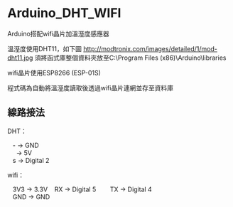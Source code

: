 # Arduino_DHT_WIFI
Arduino搭配wifi晶片加溫溼度感應器

溫溼度使用DHT11，如下圖
http://modtronix.com/images/detailed/1/mod-dht11.jpg
須將函式庫整個資料夾放至C:\Program Files (x86)\Arduino\libraries

wifi晶片使用ESP8266 (ESP-01S)

程式碼為自動將溫溼度讀取後透過wifi晶片連網並存至資料庫

線路接法
--------
DHT：

    - → GND    
      → 5V    
    s → Digital 2 
       

wifi：

    3V3 → 3.3V 
    RX → Digital 5     
    TX → Digital 4      
    GND → GND    
